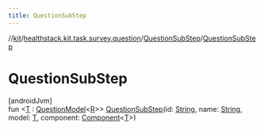```yaml
---
title: QuestionSubStep
---
```

//[kit](../../../index.html)/[healthstack.kit.task.survey.question](../index.html)/[QuestionSubStep](index.html)/[QuestionSubStep](-question-sub-step.html)



# QuestionSubStep



[androidJvm]\
fun &lt;[T](index.html) : [QuestionModel](../../healthstack.kit.task.survey.question.model/-question-model/index.html)&lt;[R](index.html)&gt;&gt; [QuestionSubStep](-question-sub-step.html)(id: [String](https://kotlinlang.org/api/latest/jvm/stdlib/kotlin/-string/index.html), name: [String](https://kotlinlang.org/api/latest/jvm/stdlib/kotlin/-string/index.html), model: [T](index.html), component: [Component](../../healthstack.kit.task.survey.question.component/-component/index.html)&lt;[T](index.html)&gt;)




